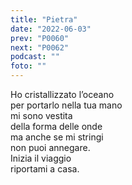 ```yaml
---
title: "Pietra"
date: "2022-06-03"
prev: "P0060"
next: "P0062"
podcast: ""
foto: ""
---
```


Ho cristallizzato l’oceano  
per portarlo nella tua mano  
mi sono vestita  
della forma delle onde  
ma anche se mi stringi  
non puoi annegare.  
Inizia il viaggio  
riportami a casa.
